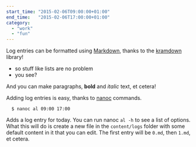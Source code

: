 ```yaml
---
start_time: "2015-02-06T09:00:00+01:00"
end_time:   "2015-02-06T17:00:00+01:00"
category:
  - "work"
  - "fun"
---
```

Log entries can be formatted using 
[Markdown](http://daringfireball.net/projects/markdown/), thanks to the 
[kramdown](http://kramdown.gettalong.org/) library!

  - so stuff like lists are no problem
  - you see?

And you can make paragraphs, **bold** and *italic* text, et cetera!

Adding log entries is easy, thanks to [nanoc](http://nanoc.ws/) commands.

```
  $ nanoc al 09:00 17:00
```

Adds a log entry for today. You can run nanoc `al -h` to see a list of options. 
What this will do is create a new file in the `content/logs` folder with some 
default content in it that you can edit. The first entry will be `0.md`, then 
`1.md`, et cetera.
